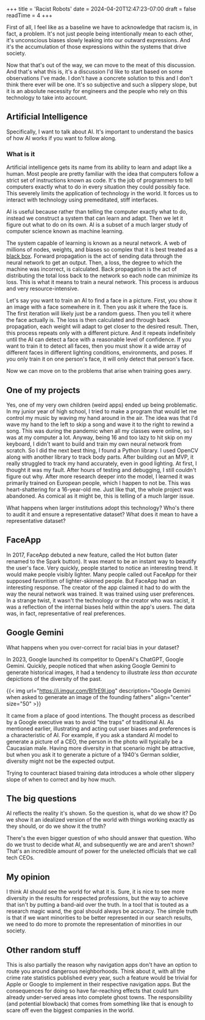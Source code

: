 +++
title = 'Racist Robots'
date = 2024-04-20T12:47:23-07:00
draft = false
readTime = 4
+++

First of all, I feel like as a baseline we have to acknowledge that racism is, in fact, a problem. It's not just people being intentionally mean to each other, it's unconscious biases slowly leaking into our outward expressions. And it's the accumulation of those expressions within the systems that drive society.

Now that that's out of the way, we can move to the meat of this discussion. And that's what this is, it's a discussion I'd like to start based on some observations I've made. I don't have a concrete solution to this and I don't think there ever will be one. It's so subjective and such a slippery slope, but it is an absolute necessity for engineers and the people who rely on this technology to take into account.

## Artificial Intelligence

Specifically, I want to talk about AI. It's important to understand the basics of how AI works if you want to follow along.

### What is it

Artificial intelligence gets its name from its ability to learn and adapt like a human. Most people are pretty familiar with the idea that computers follow a strict set of instructions known as code. It's the job of programmers to tell computers exactly what to do in every situation they could possibly face. This severely limits the application of technology in the world. It forces us to interact with technology using premeditated, stiff interfaces.

AI is useful because rather than telling the computer exactly what to do, instead we construct a system that can learn and adapt. Then we let it figure out what to do on its own. AI is a subset of a much larger study of computer science known as machine learning.

The system capable of learning is known as a neural network. A web of millions of nodes, weights, and biases so complex that it is best treated as a [black box](https://en.wikipedia.org/wiki/Black_box). Forward propagation is the act of sending data through the neural network to get an output. Then, a loss, the degree to which the machine was incorrect, is calculated. Back propagation is the act of distributing the total loss back to the network so each node can minimize its loss. This is what it means to train a neural network. This process is arduous and very resource-intensive.

Let's say you want to train an AI to find a face in a picture. First, you show it an image with a face somewhere in it. Then you ask it where the face is. The first iteration will likely just be a random guess. Then you tell it where the face actually is. The loss is then calculated and through back propagation, each weight will adapt to get closer to the desired result. Then, this process repeats only with a different picture. And it repeats indefinitely until the AI can detect a face with a reasonable level of confidence. If you want to train it to detect all faces, then you must show it a wide array of different faces in different lighting conditions, environments, and poses. If you only train it on one person's face, it will only detect that person's face.

Now we can move on to the problems that arise when training goes awry.

## One of my projects

Yes, one of my very own children (weird apps) ended up being problematic. In my junior year of high school, I tried to make a program that would let me control my music by waving my hand around in the air. The idea was that I'd wave my hand to the left to skip a song and wave it to the right to rewind a song. This was during the pandemic when all my classes were online, so I was at my computer a lot. Anyway, being 16 and too lazy to hit skip on my keyboard, I didn't want to build and train my own neural network from scratch. So I did the next best thing, I found a Python library. I used OpenCV along with another library to track body parts. After building out an MVP, it really struggled to track my hand accurately, even in good lighting. At first, I thought it was my fault. After hours of testing and debugging, I still couldn't figure out why. After more research deeper into the model, I learned it was primarily trained on European people, which I happen to not be. This was heart-shattering for a 16-year-old me. Just like that, the whole project was abandoned. As comical as it might be, this is telling of a much larger issue.

What happens when larger institutions adopt this technology? Who's there to audit it and ensure a representative dataset? What does it mean to have a representative dataset?

## FaceApp

In 2017, FaceApp debuted a new feature, called the Hot button (later renamed to the Spark button). It was meant to be an instant way to beautify the user's face. Very quickly, people started to notice an interesting trend. It would make people visibly lighter. Many people called out FaceApp for their supposed favoritism of lighter-skinned people. But FaceApp had an interesting response. The creator of the app claimed it had to do with the way the neural network was trained. It was trained using user preferences. In a strange twist, it wasn't the technology or the creator who was racist, it was a reflection of the internal biases held within the app's users. The data was, in fact, representative of real preferences.

## Google Gemini

What happens when you over-correct for racial bias in your dataset?

In 2023, Google launched its competitor to OpenAI's ChatGPT, Google Gemini. Quickly, people noticed that when asking Google Gemini to generate historical images, it had a tendency to illustrate _less than accurate_ depictions of the diversity of the past.

{{< img
url="https://i.imgur.com/Bl1rE9l.jpg"
description="Google Gemini when asked to generate an image of the founding fathers"
align="center"
size="50" >}}

It came from a place of good intentions. The thought process as described by a Google executive was to avoid "the traps" of traditional AI. As mentioned earlier, illustrating and acting out user biases and preferences is a characteristic of AI. For example, if you ask a standard AI model to generate a picture of a CEO, the person in the photo will typically be a Caucasian male. Having more diversity in that scenario might be attractive, but when you ask it to generate a picture of a 1940's German soldier, diversity might not be the expected output.

Trying to counteract biased training data introduces a whole other slippery slope of when to correct and by how much.

## The big questions

AI reflects the reality it's shown. So the question is, what do we show it? Do we show it an idealized version of the world with things working exactly as they should, or do we show it the truth?

There's the even bigger question of who should answer that question. Who do we trust to decide what AI, and subsequently we are and aren't shown? That's an incredible amount of power for the unelected officials that we call tech CEOs.

## My opinion

I think AI should see the world for what it is. Sure, it is nice to see more diversity in the results for respected professions, but the way to achieve that isn't by putting a band-aid over the truth. In a tool that is touted as a research magic wand, the goal should always be accuracy. The simple truth is that if we want minorities to be better represented in our search results, we need to do more to promote the representation of minorities in our society.

## Other random stuff

This is also partially the reason why navigation apps don't have an option to route you around dangerous neighborhoods. Think about it, with all the crime rate statistics published every year, such a feature would be trivial for Apple or Google to implement in their respective navigation apps. But the consequences for doing so have far-reaching effects that could turn already under-served areas into complete ghost towns. The responsibility (and potential blowback) that comes from something like that is enough to scare off even the biggest companies in the world.

